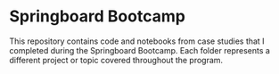 # Springboard Bootcamp 

This repository contains code and notebooks from case studies that I completed during the Springboard Bootcamp. Each folder represents a different project or topic covered throughout the program.

